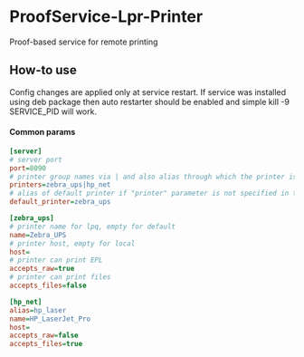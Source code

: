 # ProofService-Lpr-Printer
Proof-based service for remote printing

How-to use
----------
Config changes are applied only at service restart. If service was installed using deb package then auto restarter should be enabled and simple kill -9 SERVICE_PID will work.

#### Common params
```ini
[server]
# server port
port=8090
# printer group names via | and also alias through which the printer is available by "printer" parameter in the URL
printers=zebra_ups|hp_net
# alias of default printer if "printer" parameter is not specified in the URL
default_printer=zebra_ups

[zebra_ups]
# printer name for lpq, empty for default
name=Zebra_UPS
# printer host, empty for local
host=
# printer can print EPL
accepts_raw=true
# printer can print files
accepts_files=false

[hp_net]
alias=hp_laser
name=HP_LaserJet_Pro
host=
accepts_raw=false
accepts_files=true
```
